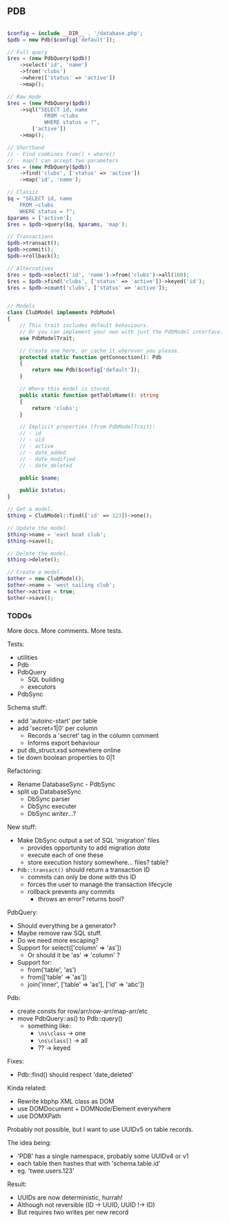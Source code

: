 
## PDB


```php

$config = include __DIR__ . '/database.php';
$pdb = new Pdb($config['default']);

// Full query
$res = (new PdbQuery($pdb))
    ->select('id', 'name')
    ->from('clubs')
    ->where(['status' => 'active'])
    ->map();

// Raw mode
$res = (new PdbQuery($pdb))
    ->sql("SELECT id, name
            FROM ~clubs
            WHERE status = ?",
        ['active'])
    ->map();

// Shorthand
// - Find combines from() + where()
// - map() can accept two parameters
$res = (new PdbQuery($pdb))
    ->find('clubs', ['status' => 'active'])
    ->map('id', 'name');

// Classic
$q = "SELECT id, name
    FROM ~clubs
    WHERE status = ?";
$params = ['active'];
$res = $pdb->query($q, $params, 'map');

// Transactions
$pdb->transact();
$pdb->commit();
$pdb->rollback();

// Alternatives
$res = $pdb->select('id', 'name')->from('clubs')->all(100);
$res = $pdb->find('clubs', ['status' => 'active'])->keyed('id');
$res = $pdb->count('clubs', ['status' => 'active']);


// Models
class ClubModel implements PdbModel
{
    // This trait includes default behaviours.
    // Or you can implement your own with just the PdbModel interface.
    use PdbModelTrait;

    // Create one here, or cache it wherever you please.
    protected static function getConnection(): Pdb
    {
        return new Pdb($config['default']);
    }

    // Where this model is stored.
    public static function getTableName(): string
    {
        return 'clubs';
    }

    // Implicit properties (from PdbModelTrait):
    // - id
    // - uid
    // - active
    // - date_added
    // - date_modified
    // - date_deleted

    public $name;

    public $status;
}

// Get a model.
$thing = ClubModel::find(['id' => 123])->one();

// Update the model.
$thing->name = 'east boat club';
$thing->save();

// Delete the model.
$thing->delete();

// Create a model.
$other = new ClubModel();
$other->name = 'west sailing club';
$other->active = true;
$other->save();

```


### TODOs

More docs. More comments. More tests.

Tests:
- utilities
- Pdb
- PdbQuery
  - SQL building
  - executors
- PdbSync

Schema stuff:
- add 'autoinc-start' per table
- add 'secret=1|0' per column
  - Records a 'secret' tag in the column comment
  - Informs export behaviour
- put db_struct.xsd somewhere online
- tie down boolean properties to 0|1

Refactoring:
- Rename DatabaseSync - PdbSync
- split up DatabaseSync
  - DbSync parser
  - DbSync executer
  - DbSync _writer_...?

New stuff:
- Make DbSync output a set of SQL 'migration' files
  - provides opportunity to add migration _data_
  - execute each of one these
  - store execution history somewhere... files? table?
- `Pdb::transact()` should return a transaction ID
  - commits can only be done with this ID
  - forces the user to manage the transaction lifecycle
  - rollback prevents any commits
    - throws an error? returns bool?

PdbQuery:
- Should everything be a generator?
- Maybe remove raw SQL stuff.
- Do we need more escaping?
- Support for select(['column' => 'as'])
  - Or should it be 'as' => 'column' ?
- Support for:
  - from('table', 'as')
  - from(['table' => 'as'])
  - join('inner', ['table' => 'as'], ['id' => 'abc'])

Pdb:
- create consts for row/arr/row-arr/map-arr/etc
- move PdbQuery::as() to Pdb::query()
  - something like:
    - `\ns\class` -> one
    - `\ns\class[]` -> all
    - ?? -> keyed

Fixes:
- Pdb::find() should respect 'date_deleted'

Kinda related:
- Rewrite kbphp XML class as DOM
- use DOMDocument + DOMNode/Element everywhere
- use DOMXPath

Probably not possible, but I want to use UUIDv5 on table records.

The idea being:
- 'PDB' has a single namespace, probably some UUIDv4 or v1
- each table then hashes that with 'schema.table.id'
- eg. 'twee.users.123'

Result:
- UUIDs are now deterministic, hurrah!
- Although not reversible (ID -> UUID, UUID !-> ID)
- But requires two writes per new record

